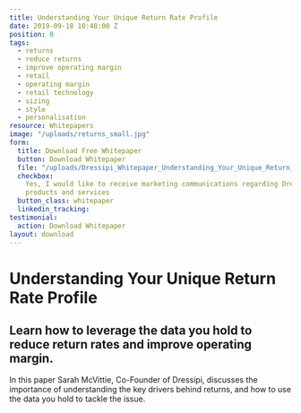 ```yaml
---
title: Understanding Your Unique Return Rate Profile
date: 2019-09-18 10:48:00 Z
position: 0
tags:
  - returns
  - reduce returns
  - improve operating margin
  - retail
  - operating margin
  - retail technology
  - sizing
  - style
  - personalisation
resource: Whitepapers
image: "/uploads/returns_small.jpg"
form:
  title: Download Free Whitepaper
  button: Download Whitepaper
  file: "/uploads/Dressipi_Whitepaper_Understanding_Your_Unique_Return_Rate_Profile.pdf"
  checkbox:
    Yes, I would like to receive marketing communications regarding Dressipi
    products and services
  button_class: whitepaper
  linkedin_tracking:
testimonial:
  action: Download Whitepaper
layout: download
---
```


# Understanding Your Unique Return Rate Profile

## Learn how to leverage the data you hold to reduce return rates and improve operating margin.

In this paper Sarah McVittie, Co-Founder of Dressipi, discusses the importance of understanding the key drivers behind returns, and how to use the data you hold to  tackle the issue.
